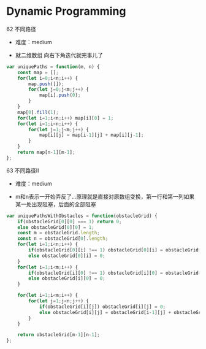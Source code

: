 <!--
 * @LastEditors: panda_liu
 * @LastEditTime: 2020-08-01 21:43:32
 * @FilePath: \yunniubaoc:\Users\23163\Desktop\web\leetcode\6.DynamcProgramming.md
 * @Description: add some description
--> 
# Dynamic Programming 

62 不同路径

- 难度：medium

- 就二维数组 向右下角迭代就完事儿了

``` js
var uniquePaths = function(m, n) {
    const map = [];
    for(let i=0;i<n;i++) {
        map.push([]);
        for(let j=0;j<m;j++) {
            map[i].push(0);
        }
    }
    map[0].fill(1);
    for(let i=1;i<n;i++) map[i][0] = 1;
    for(let i=1;i<n;i++) {
        for(let j=1;j<m;j++) {
            map[i][j] = map[i-1][j] + map[i][j-1];
        }
    }
    return map[n-1][m-1];
};
```

63 不同路径II 

- 难度：medium

- m和n表示一开始弄反了...原理就是直接对原数组变换，第一行和第一列如果某一处出现阻塞，后面的全部阻塞

``` js
var uniquePathsWithObstacles = function(obstacleGrid) {
    if(obstacleGrid[0][0] === 1) return 0;
    else obstacleGrid[0][0] = 1;
    const m = obstacleGrid.length;
    const n = obstacleGrid[0].length;
    for(let i=1;i<n;i++) {
        if(obstacleGrid[0][i] !== 1) obstacleGrid[0][i] = obstacleGrid[0][i-1];
        else obstacleGrid[0][i] = 0;
    }
    for(let i=1;i<m;i++) {
        if(obstacleGrid[i][0] !== 1) obstacleGrid[i][0] = obstacleGrid[i-1][0];
        else obstacleGrid[i][0] = 0;
    }

    for(let i=1;i<m;i++) {
        for(let j=1;j<n;j++) {
            if(obstacleGrid[i][j]) obstacleGrid[i][j] = 0;
            else obstacleGrid[i][j] = obstacleGrid[i-1][j] + obstacleGrid[i][j-1];
        }
    }

    return obstacleGrid[m-1][n-1];
};
```